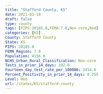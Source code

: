 ```yaml
---
title: "Stafford County, KS"
date: 2021-01-18
draft: false
type: county
tags: [FIPS:20185.0,FEMA:7.0,Non-core,Red]
categories: [KS]
County: Stafford County
State: KS
FIPS: 20185.0
FEMA_Region: 7.0
Population: 4156.0
NCHS_Urban_Rural_Classification: Non-core
Tests_in_prior_14_days: 102.0
Fourteen_day_test_rate_per_100000: 2454.0
Percent_Positivity_in_prior_14_days: 0.255
Level: Red
url: /states/KS/stafford-county
---
```




